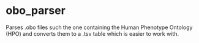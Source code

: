 # obo_parser
Parses .obo files such the one containing the Human Phenotype Ontology (HPO) and converts them to a .tsv table which is easier to work with.
